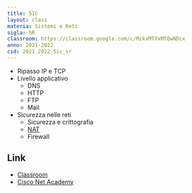 ```yaml
---
title: 5IC
layout: class
materia: Sistemi e Reti
sigla: SR
classroom: https://classroom.google.com/c/MzkxMTYxMTQwNDcx
anno: 2021-2022
cid: 2021_2022_5ic_sr
---
```


* Ripasso IP e TCP
* Livello applicativo
	* DNS
	* HTTP
	* FTP
	* Mail
* Sicurezza nelle reti
	* Sicurezza e crittografia
	* [NAT](/content/sr/nat.html)
	* Firewall

## Link
<ul>
	<li><a href="{{ page.classroom }}" target="_blank">Classroom</a></li>
	<li><a href="https://netacad.com/" target="_blank">Cisco Net Academy</a></li>
</ul>